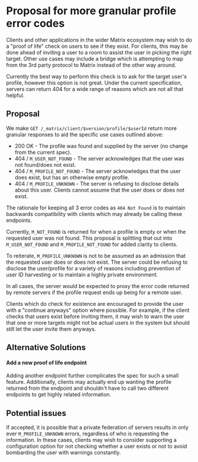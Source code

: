 # Proposal for more granular profile error codes

Clients and other applications in the wider Matrix ecosystem may wish to do a "proof of life"
check on users to see if they exist. For clients, this may be done ahead of inviting a user to
a room to assist the user in picking the right target. Other use cases may include a bridge which
is attempting to map from the 3rd party protocol to Matrix instead of the other way around.

Currently the best way to perform this check is to ask for the target user's profile, however
this option is not great. Under the current specification, servers can return 404 for a wide
range of reasons which are not all that helpful.


## Proposal

We make `GET /_matrix/client/$version/profile/$userId` return more granular responses to aid
the specific use cases outlined above:

* 200 OK - The profile was found and supplied by the server (no change from the current spec).
* 404 / `M_USER_NOT_FOUND` - The server acknowledges that the user was not found/does not exist.
* 404 / `M_PROFILE_NOT_FOUND` - The server acknowledges that the user does exist, but has an
  otherwise empty profile.
* 404 / `M_PROFILE_UNKNOWN` - The server is refusing to disclose details about this user. Clients
  cannot assume that the user does or does not exist.

The rationale for keeping all 3 error codes as `404 Not Found` is to maintain backwards compatibility
with clients which may already be calling these endpoints.

Currently, `M_NOT_FOUND` is returned for when a profile is empty or when the requested user was not
found. This proposal is splitting that out into `M_USER_NOT_FOUND` and `M_PROFILE_NOT_FOUND` for added
clarity to clients.

To reiterate, `M_PROFILE_UNKNOWN` is not to be assumed as an admission that the requested user does
or does not exist. The server could be refusing to disclose the user/profile for a variety of reasons
including prevention of user ID harvesting or to maintain a highly private environment.

In all cases, the server would be expected to proxy the error code returned by remote servers if the
profile request ends up being for a remote user.

Clients which do check for existence are encouraged to provide the user with a "continue anyways"
option where possible. For example, if the client checks that users exist before inviting them, it
may wish to warn the user that one or more targets might not be actual users in the system but should
still let the user invite them anyways.


## Alternative Solutions

#### Add a new proof of life endpoint

Adding another endpoint further complicates the spec for such a small feature. Additionally, clients
may actually end up wanting the profile returned from the endpoint and shouldn't have to call two
different endpoints to get highly related information.


## Potential issues

If accepted, it is possible that a private federation of servers results in only ever `M_PROFILE_UNKNOWN`
errors, regardless of who is requesting the information. In these cases, clients may wish to consider
supporting a configuration option for not checking whether a user exists or not to avoid bombarding the
user with warnings constantly.
